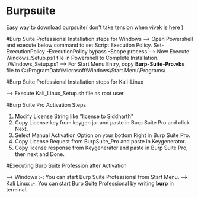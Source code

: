# Burpsuite
Easy way to download burpsuite( don't take tension when vivek is here )

#Burp Suite Professional Installation steps for Windows
--> Open Powershell and execute below command to set Script Execution Policy.
	Set-ExecutionPolicy -ExecutionPolicy bypass -Scope process
--> Now Execute Windows_Setup.ps1 file in Powershell to Complete Installation.
	./Windows_Setup.ps1
--> For Start Menu Entry, copy **Burp-Suite-Pro.vbs** file to 
	C:\ProgramData\Microsoft\Windows\Start Menu\Programs\
  
#Burp Suite Professional Installation steps for Kali-Linux
  
  --> Execute Kali_Linux_Setup.sh file as root user
  
#Burp Suite Pro Activation Steps
  
1. Modify License String like "license to Siddharth"
2. Copy License key from keygen.jar and paste in Burp Suite Pro and click Next.
3. Select Manual Activation Option on your bottom Right in Burp Suite Pro.
4. Copy License Request from BurpSuite_Pro and paste in Keygenerator.
5. Copy license response from Keygenerator and paste in Burp Suite Pro, then next and Done.

#Executing Burp Suite Profession after Activation

--> Windows :-: You can start Burp Suite Professional from Start Menu.
--> Kali Linux :-: You can start Burp Suite Professional by writing **burp** in terminal.

